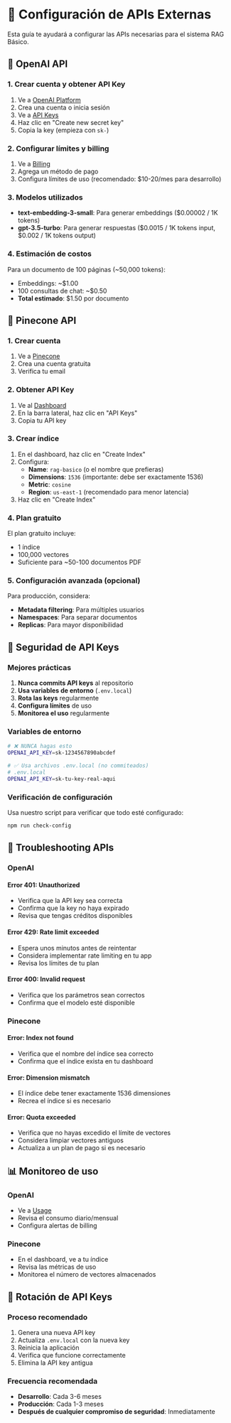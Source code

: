 # 🔧 Configuración de APIs Externas

Esta guía te ayudará a configurar las APIs necesarias para el sistema RAG Básico.

## 🤖 OpenAI API

### 1. Crear cuenta y obtener API Key

1. Ve a [OpenAI Platform](https://platform.openai.com/)
2. Crea una cuenta o inicia sesión
3. Ve a [API Keys](https://platform.openai.com/api-keys)
4. Haz clic en "Create new secret key"
5. Copia la key (empieza con `sk-`)

### 2. Configurar límites y billing

1. Ve a [Billing](https://platform.openai.com/account/billing)
2. Agrega un método de pago
3. Configura límites de uso (recomendado: $10-20/mes para desarrollo)

### 3. Modelos utilizados

- **text-embedding-3-small**: Para generar embeddings ($0.00002 / 1K tokens)
- **gpt-3.5-turbo**: Para generar respuestas ($0.0015 / 1K tokens input, $0.002 / 1K tokens output)

### 4. Estimación de costos

Para un documento de 100 páginas (~50,000 tokens):

- Embeddings: ~$1.00
- 100 consultas de chat: ~$0.50
- **Total estimado**: $1.50 por documento

## 🌲 Pinecone API

### 1. Crear cuenta

1. Ve a [Pinecone](https://www.pinecone.io/)
2. Crea una cuenta gratuita
3. Verifica tu email

### 2. Obtener API Key

1. Ve al [Dashboard](https://app.pinecone.io/)
2. En la barra lateral, haz clic en "API Keys"
3. Copia tu API key

### 3. Crear índice

1. En el dashboard, haz clic en "Create Index"
2. Configura:
   - **Name**: `rag-basico` (o el nombre que prefieras)
   - **Dimensions**: `1536` (importante: debe ser exactamente 1536)
   - **Metric**: `cosine`
   - **Region**: `us-east-1` (recomendado para menor latencia)
3. Haz clic en "Create Index"

### 4. Plan gratuito

El plan gratuito incluye:

- 1 índice
- 100,000 vectores
- Suficiente para ~50-100 documentos PDF

### 5. Configuración avanzada (opcional)

Para producción, considera:

- **Metadata filtering**: Para múltiples usuarios
- **Namespaces**: Para separar documentos
- **Replicas**: Para mayor disponibilidad

## 🔐 Seguridad de API Keys

### Mejores prácticas

1. **Nunca commits API keys** al repositorio
2. **Usa variables de entorno** (`.env.local`)
3. **Rota las keys** regularmente
4. **Configura límites** de uso
5. **Monitorea el uso** regularmente

### Variables de entorno

```bash
# ❌ NUNCA hagas esto
OPENAI_API_KEY=sk-1234567890abcdef

# ✅ Usa archivos .env.local (no commiteados)
# .env.local
OPENAI_API_KEY=sk-tu-key-real-aqui
```

### Verificación de configuración

Usa nuestro script para verificar que todo esté configurado:

```bash
npm run check-config
```

## 🚨 Troubleshooting APIs

### OpenAI

#### Error 401: Unauthorized

- Verifica que la API key sea correcta
- Confirma que la key no haya expirado
- Revisa que tengas créditos disponibles

#### Error 429: Rate limit exceeded

- Espera unos minutos antes de reintentar
- Considera implementar rate limiting en tu app
- Revisa los límites de tu plan

#### Error 400: Invalid request

- Verifica que los parámetros sean correctos
- Confirma que el modelo esté disponible

### Pinecone

#### Error: Index not found

- Verifica que el nombre del índice sea correcto
- Confirma que el índice exista en tu dashboard

#### Error: Dimension mismatch

- El índice debe tener exactamente 1536 dimensiones
- Recrea el índice si es necesario

#### Error: Quota exceeded

- Verifica que no hayas excedido el límite de vectores
- Considera limpiar vectores antiguos
- Actualiza a un plan de pago si es necesario

## 📊 Monitoreo de uso

### OpenAI

- Ve a [Usage](https://platform.openai.com/account/usage)
- Revisa el consumo diario/mensual
- Configura alertas de billing

### Pinecone

- En el dashboard, ve a tu índice
- Revisa las métricas de uso
- Monitorea el número de vectores almacenados

## 🔄 Rotación de API Keys

### Proceso recomendado

1. Genera una nueva API key
2. Actualiza `.env.local` con la nueva key
3. Reinicia la aplicación
4. Verifica que funcione correctamente
5. Elimina la API key antigua

### Frecuencia recomendada

- **Desarrollo**: Cada 3-6 meses
- **Producción**: Cada 1-3 meses
- **Después de cualquier compromiso de seguridad**: Inmediatamente
